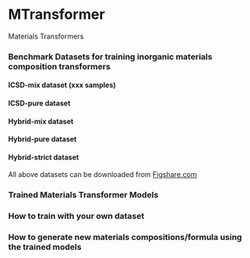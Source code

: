# MTransformer
Materials Transformers


### Benchmark Datasets for training inorganic materials composition transformers

#### ICSD-mix dataset (xxx samples)

#### ICSD-pure dataset

#### Hybrid-mix dataset

#### Hybrid-pure dataset

#### Hybrid-strict dataset

All above datasets can be downloaded from <a href="http://www.figshare.com/">Figshare.com</a>

### Trained Materials Transformer Models




### How to train with your own dataset




### How to generate new materials compositions/formula using the trained models

